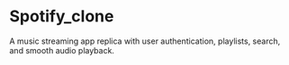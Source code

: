 # Spotify_clone
 A music streaming app replica with user authentication, playlists, search, and smooth audio playback.
